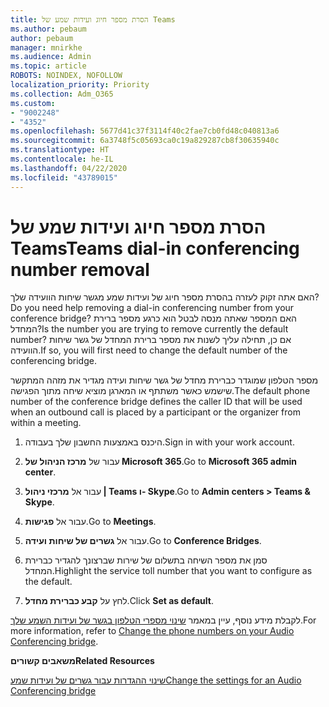 ```yaml
---
title: הסרת מספר חיוג ועידות שמע של Teams
ms.author: pebaum
author: pebaum
manager: mnirkhe
ms.audience: Admin
ms.topic: article
ROBOTS: NOINDEX, NOFOLLOW
localization_priority: Priority
ms.collection: Adm_O365
ms.custom:
- "9002248"
- "4352"
ms.openlocfilehash: 5677d41c37f3114f40c2fae7cb0fd48c040813a6
ms.sourcegitcommit: 6a3748f5c05693ca0c19a829287cb8f30635940c
ms.translationtype: HT
ms.contentlocale: he-IL
ms.lasthandoff: 04/22/2020
ms.locfileid: "43789015"
---
```

# <a name="teams-dial-in-conferencing-number-removal"></a><span data-ttu-id="a34f0-102">הסרת מספר חיוג ועידות שמע של Teams</span><span class="sxs-lookup"><span data-stu-id="a34f0-102">Teams dial-in conferencing number removal</span></span>

<span data-ttu-id="a34f0-103">האם אתה זקוק לעזרה בהסרת מספר חיוג של ועידות שמע מגשר שיחות הוועידה שלך?</span><span class="sxs-lookup"><span data-stu-id="a34f0-103">Do you need help removing a dial-in conferencing number from your conference bridge?</span></span> <span data-ttu-id="a34f0-104">האם המספר שאתה מנסה לבטל הוא כרגע מספר ברירת המחדל?</span><span class="sxs-lookup"><span data-stu-id="a34f0-104">Is the number you are trying to remove currently the default number?</span></span> <span data-ttu-id="a34f0-105">אם כן, תחילה עליך לשנות את מספר ברירת המחדל של גשר שיחות הוועידה.</span><span class="sxs-lookup"><span data-stu-id="a34f0-105">If so, you will first need to change the default number of the conferencing bridge.</span></span>

<span data-ttu-id="a34f0-106">מספר הטלפון שמוגדר כברירת מחדל של גשר שיחות ועידה מגדיר את מזהה המתקשר שישמש כאשר משתתף או המארגן מוציא שיחה מתוך הפגישה.</span><span class="sxs-lookup"><span data-stu-id="a34f0-106">The default phone number of the conference bridge defines the caller ID that will be used when an outbound call is placed by a participant or the organizer from within a meeting.</span></span>

1. <span data-ttu-id="a34f0-107">היכנס באמצעות החשבון שלך בעבודה.</span><span class="sxs-lookup"><span data-stu-id="a34f0-107">Sign in with your work account.</span></span>

2. <span data-ttu-id="a34f0-108">עבור של **מרכז הניהול של Microsoft 365**.</span><span class="sxs-lookup"><span data-stu-id="a34f0-108">Go to **Microsoft 365 admin center**.</span></span>

3. <span data-ttu-id="a34f0-109">עבור אל **מרכזי ניהול | Teams ו- Skype**.</span><span class="sxs-lookup"><span data-stu-id="a34f0-109">Go to **Admin centers > Teams & Skype**.</span></span>

4. <span data-ttu-id="a34f0-110">עבור אל **פגישות**.</span><span class="sxs-lookup"><span data-stu-id="a34f0-110">Go to **Meetings**.</span></span>

5. <span data-ttu-id="a34f0-111">עבור אל **גשרים של שיחות ועידה**.</span><span class="sxs-lookup"><span data-stu-id="a34f0-111">Go to **Conference Bridges**.</span></span>

6. <span data-ttu-id="a34f0-112">סמן את מספר השיחה בתשלום של שירות שברצונך להגדיר כברירת המחדל.</span><span class="sxs-lookup"><span data-stu-id="a34f0-112">Highlight the service toll number that you want to configure as the default.</span></span>

7. <span data-ttu-id="a34f0-113">לחץ על **קבע כברירת מחדל**‏.</span><span class="sxs-lookup"><span data-stu-id="a34f0-113">Click **Set as default**.</span></span>

<span data-ttu-id="a34f0-114">לקבלת מידע נוסף, עיין במאמר [שינוי מספרי הטלפון בגשר של ועידות השמע שלך](https://docs.microsoft.com/microsoftteams/change-the-phone-numbers-on-your-audio-conferencing-bridge).</span><span class="sxs-lookup"><span data-stu-id="a34f0-114">For more information, refer to [Change the phone numbers on your Audio Conferencing bridge](https://docs.microsoft.com/microsoftteams/change-the-phone-numbers-on-your-audio-conferencing-bridge).</span></span>

<span data-ttu-id="a34f0-115">**משאבים קשורים**</span><span class="sxs-lookup"><span data-stu-id="a34f0-115">**Related Resources**</span></span>

[<span data-ttu-id="a34f0-116">שינוי ההגדרות עבור גשרים של ועידות שמע</span><span class="sxs-lookup"><span data-stu-id="a34f0-116">Change the settings for an Audio Conferencing bridge</span></span>](https://docs.microsoft.com/microsoftteams/change-the-settings-for-an-audio-conferencing-bridge)
